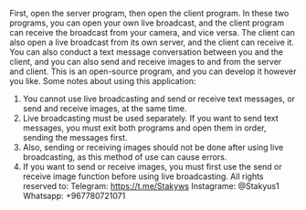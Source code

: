 First, open the server program, then open the client program. In these two programs, you can open your own live broadcast, and the client program can receive the broadcast from your camera, and vice versa. The client can also open a live broadcast from its own server, and the client can receive it. You can also conduct a text message conversation between you and the client, and you can also send and receive images to and from the server and client.
This is an open-source program, and you can develop it however you like.
Some notes about using this application:
1. You cannot use live broadcasting and send or receive text messages, or send and receive images, at the same time.
2. Live broadcasting must be used separately. If you want to send text messages, you must exit both programs and open them in order, sending the messages first.
3. Also, sending or receiving images should not be done after using live broadcasting, as this method of use can cause errors.
4. If you want to send or receive images, you must first use the send or receive image function before using live broadcasting.
All rights reserved to:
Telegram: https://t.me/Stakyws
Instagrame: @Stakyus1
Whatsapp: +967780721071

